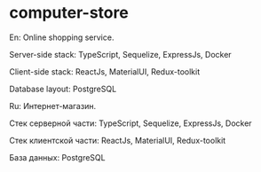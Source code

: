 # computer-store

En: Online shopping service.

Server-side stack: TypeScript, Sequelize, ExpressJs, Docker

Client-side stack: ReactJs, MaterialUI, Redux-toolkit

Database layout: PostgreSQL

Ru: Интернет-магазин.

Стек серверной части: TypeScript, Sequelize, ExpressJs, Docker

Стек клиентской части: ReactJs, MaterialUI, Redux-toolkit

База данных: PostgreSQL
